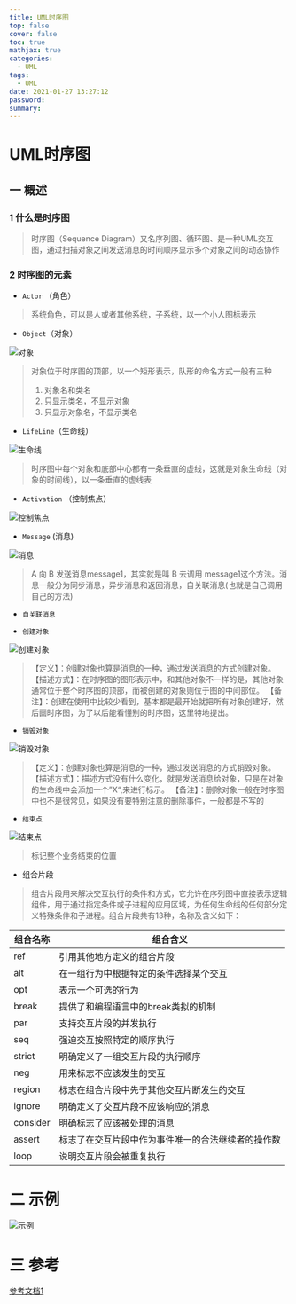 ```yaml
---
title: UML时序图
top: false
cover: false
toc: true
mathjax: true
categories:
  - UML
tags:
  - UML
date: 2021-01-27 13:27:12
password:
summary:
---
```


# UML时序图

## 一 概述

### 1 什么是时序图

> 时序图（Sequence Diagram）又名序列图、循环图、是一种UML交互图，通过扫描对象之间发送消息的时间顺序显示多个对象之间的动态协作

### 2 时序图的元素

* `Actor` （角色）

> 系统角色，可以是人或者其他系统，子系统，以一个小人图标表示

* `Object`（对象）

![对象](image-20210127135929423.png)

> 对象位于时序图的顶部，以一个矩形表示，队形的命名方式一般有三种
>
> 1. 对象名和类名
> 2. 只显示类名，不显示对象
> 3. 只显示对象名，不显示类名

* `LifeLine`（生命线）

![生命线](image-20210127140147833.png)

> 时序图中每个对象和底部中心都有一条垂直的虚线，这就是对象生命线（对象的时间线），以一条垂直的虚线表

* `Activation` （控制焦点）

![控制焦点](image-20210127143032503.png)

* `Message` (消息)

![消息](image-20210127150949761.png)

> A 向 B 发送消息message1，其实就是叫 B 去调用 message1这个方法。消息一般分为同步消息，异步消息和返回消息，自关联消息(也就是自己调用自己的方法)

* `自关联消息`

* `创建对象`

![创建对象](image-20210127151835047.png)

> 【定义】：创建对象也算是消息的一种，通过发送消息的方式创建对象。
>  【描述方式】：在时序图的图形表示中，和其他对象不一样的是，其他对象通常位于整个时序图的顶部，而被创建的对象则位于图的中间部位。
>  【备注】：创建在使用中比较少看到，基本都是最开始就把所有对象创建好，然后画时序图，为了以后能看懂别的时序图，这里特地提出。

* `销毁对象`

![销毁对象](image-20210127152220286.png)

> 【定义】：创建对象也算是消息的一种，通过发送消息的方式销毁对象。
>  【描述方式】：描述方式没有什么变化，就是发送消息给对象，只是在对象的生命线中会添加一个”X“,来进行标示。
>  【备注】：删除对象一般在时序图中也不是很常见，如果没有要特别注意的删除事件，一般都是不写的

* `结束点`

![结束点](image-20210127152346964.png)

> 标记整个业务结束的位置

* 组合片段

> 组合片段用来解决交互执行的条件和方式，它允许在序列图中直接表示逻辑组件，用于通过指定条件或子进程的应用区域，为任何生命线的任何部分定义特殊条件和子进程。组合片段共有13种，名称及含义如下：

| 组合名称 | 组合含义                                           |
| -------- | -------------------------------------------------- |
| ref      | 引用其他地方定义的组合片段                         |
| alt      | 在一组行为中根据特定的条件选择某个交互             |
| opt      | 表示一个可选的行为                                 |
| break    | 提供了和编程语言中的break类拟的机制                |
| par      | 支持交互片段的并发执行                             |
| seq      | 强迫交互按照特定的顺序执行                         |
| strict   | 明确定义了一组交互片段的执行顺序                   |
| neg      | 用来标志不应该发生的交互                           |
| region   | 标志在组合片段中先于其他交互片断发生的交互         |
| ignore   | 明确定义了交互片段不应该响应的消息                 |
| consider | 明确标志了应该被处理的消息                         |
| assert   | 标志了在交互片段中作为事件唯一的合法继续者的操作数 |
| loop     | 说明交互片段会被重复执行                           |

# 二 示例

![示例](image-20210128103831994.png)

# 三 参考

[参考文档1](https://blog.csdn.net/fly_zxy/article/details/80911942)